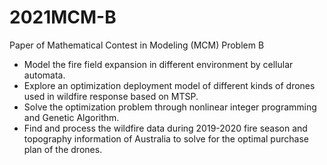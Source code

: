 # 2021MCM-B
Paper of Mathematical Contest in Modeling (MCM) Problem B
- Model the fire field expansion in different environment by cellular automata.  
- Explore an optimization deployment model of different kinds of drones used in wildfire response based on MTSP.  
- Solve the optimization problem through nonlinear integer programming and Genetic Algorithm.  
- Find and process the wildfire data during 2019-2020 fire season and topography information of Australia to solve for the optimal purchase plan of the drones.
